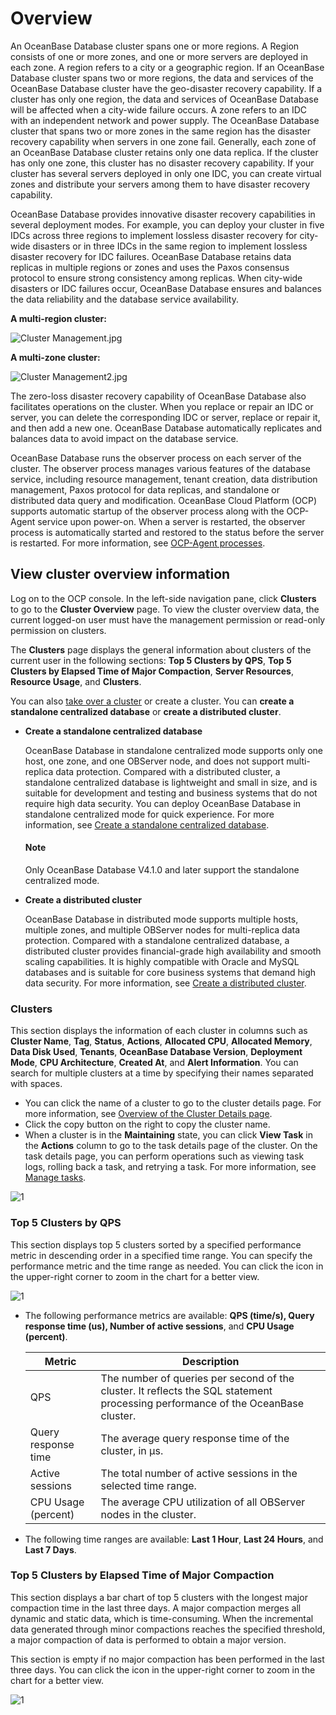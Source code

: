 # Overview

An OceanBase Database cluster spans one or more regions. A Region consists of one or more zones, and one or more servers are deployed in each zone. A region refers to a city or a geographic region. If an OceanBase Database cluster spans two or more regions, the data and services of the OceanBase Database cluster have the geo-disaster recovery capability. If a cluster has only one region, the data and services of OceanBase Database will be affected when a city-wide failure occurs. A zone refers to an IDC with an independent network and power supply. The OceanBase Database cluster that spans two or more zones in the same region has the disaster recovery capability when servers in one zone fail. Generally, each zone of an OceanBase Database cluster retains only one data replica. If the cluster has only one zone, this cluster has no disaster recovery capability. If your cluster has several servers deployed in only one IDC, you can create virtual zones and distribute your servers among them to have disaster recovery capability.

OceanBase Database provides innovative disaster recovery capabilities in several deployment modes. For example, you can deploy your cluster in five IDCs across three regions to implement lossless disaster recovery for city-wide disasters or in three IDCs in the same region to implement lossless disaster recovery for IDC failures. OceanBase Database retains data replicas in multiple regions or zones and uses the Paxos consensus protocol to ensure strong consistency among replicas. When city-wide disasters or IDC failures occur, OceanBase Database ensures and balances the data reliability and the database service availability.

**A multi-region cluster:**

![Cluster Management.jpg ](https://obbusiness-private.oss-cn-shanghai.aliyuncs.com/doc/img/ocp/422-en/111.jpg)

**A multi-zone cluster:**

![Cluster Management2.jpg ](https://obbusiness-private.oss-cn-shanghai.aliyuncs.com/doc/img/ocp/422-en/222.jpg)

The zero-loss disaster recovery capability of OceanBase Database also facilitates operations on the cluster. When you replace or repair an IDC or server, you can delete the corresponding IDC or server, replace or repair it, and then add a new one. OceanBase Database automatically replicates and balances data to avoid impact on the database service.

OceanBase Database runs the observer process on each server of the cluster. The observer process manages various features of the database service, including resource management, tenant creation, data distribution management, Paxos protocol for data replicas, and standalone or distributed data query and modification. OceanBase Cloud Platform (OCP) supports automatic startup of the observer process along with the OCP-Agent service upon power-on. When a server is restarted, the observer process is automatically started and restored to the status before the server is restarted. For more information, see [OCP-Agent processes](../850.host-features/800.ocp-agent-process.md).

## View cluster overview information

Log on to the OCP console. In the left-side navigation pane, click **Clusters** to go to the **Cluster Overview** page. To view the cluster overview data, the current logged-on user must have the management permission or read-only permission on clusters.

The **Clusters** page displays the general information about clusters of the current user in the following sections: **Top 5 Clusters by QPS**, **Top 5 Clusters by Elapsed Time of Major Compaction**, **Server Resources**, **Resource Usage**, and **Clusters**.

You can also [take over a cluster](300.manage-a-cluster/400.take-over-a-cluster.md) or create a cluster. You can **create a standalone centralized database** or **create a distributed cluster**.

* **Create a standalone centralized database**

   OceanBase Database in standalone centralized mode supports only one host, one zone, and one OBServer node, and does not support multi-replica data protection. Compared with a distributed cluster, a standalone centralized database is lightweight and small in size, and is suitable for development and testing and business systems that do not require high data security. You can deploy OceanBase Database in standalone centralized mode for quick experience. For more information, see [Create a standalone centralized database](200.create-a-cluster/200.create-a-standalone-centralized-cluster.md).

   <main id="notice" type='explain'>
   <h4>Note</h4>
   <p>Only OceanBase Database V4.1.0 and later support the standalone centralized mode. </p>
   </main>

* **Create a distributed cluster**

   OceanBase Database in distributed mode supports multiple hosts, multiple zones, and multiple OBServer nodes for multi-replica data protection. Compared with a standalone centralized database, a distributed cluster provides financial-grade high availability and smooth scaling capabilities. It is highly compatible with Oracle and MySQL databases and is suitable for core business systems that demand high data security. For more information, see [Create a distributed cluster](200.create-a-cluster/100.create-a-distributed-cluster.md).

### Clusters

This section displays the information of each cluster in columns such as **Cluster Name**, **Tag**, **Status**, **Actions**, **Allocated CPU**, **Allocated Memory**, **Data Disk Used**, **Tenants**, **OceanBase Database Version**, **Deployment Mode**, **CPU Architecture**, **Created At**, and **Alert Information**. You can search for multiple clusters at a time by specifying their names separated with spaces.

* You can click the name of a cluster to go to the cluster details page. For more information, see [Overview of the Cluster Details page](300.manage-a-cluster/200.overview-of-the-cluster-details-page.md).
* Click the copy button on the right to copy the cluster name.
* When a cluster is in the **Maintaining** state, you can click **View Task** in the **Actions** column to go to the task details page of the cluster. On the task details page, you can perform operations such as viewing task logs, rolling back a task, and retrying a task. For more information, see [Manage tasks](../1600.system-management-features/600.manage-tasks.md).

![1](https://obbusiness-private.oss-cn-shanghai.aliyuncs.com/doc/img/ocp/422-en/%E9%9B%86%E7%BE%A4%E5%88%97%E8%A1%A81.png)

### Top 5 Clusters by QPS

This section displays top 5 clusters sorted by a specified performance metric in descending order in a specified time range. You can specify the performance metric and the time range as needed. You can click the icon in the upper-right corner to zoom in the chart for a better view.

![1](https://obbusiness-private.oss-cn-shanghai.aliyuncs.com/doc/img/ocp/410/%E6%80%A7%E8%83%BD%E6%8C%87%E6%A0%87top5-1.png)

* The following performance metrics are available: **QPS (time/s), Query response time (us), Number of active sessions**, and **CPU Usage (percent)**.

   | Metric | Description |
   |------------|--------------------------------------------------------------------------------|
   | QPS | The number of queries per second of the cluster. It reflects the SQL statement processing performance of the OceanBase cluster.  |
   | Query response time | The average query response time of the cluster, in µs.  |
   | Active sessions | The total number of active sessions in the selected time range.  |
   | CPU Usage (percent) | The average CPU utilization of all OBServer nodes in the cluster.  |

* The following time ranges are available: **Last 1 Hour**, **Last 24 Hours**, and **Last 7 Days**.

### Top 5 Clusters by Elapsed Time of Major Compaction

This section displays a bar chart of top 5 clusters with the longest major compaction time in the last three days. A major compaction merges all dynamic and static data, which is time-consuming. When the incremental data generated through minor compactions reaches the specified threshold, a major compaction of data is performed to obtain a major version.

This section is empty if no major compaction has been performed in the last three days. You can click the icon in the upper-right corner to zoom in the chart for a better view.

![1](https://obbusiness-private.oss-cn-shanghai.aliyuncs.com/doc/img/ocp/410/%E9%9B%86%E7%BE%A4%E5%90%88%E5%B9%B6%E6%97%B6%E9%97%B4top5-1.png)
